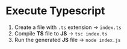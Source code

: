 # Execute Typescript
1. Create a file with `.ts` extension -> `index.ts`
2. Compile __TS__ file to __JS__  -> `tsc index.ts`
3. Run the generated __JS__ file -> `node index.js`
